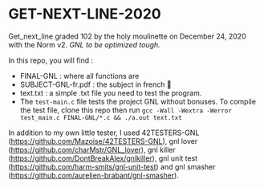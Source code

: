 # GET-NEXT-LINE-2020

Get_next_line graded 102 by the holy moulinette on December 24, 2020 with the Norm v2. *GNL to be optimized tough.* 

In this repo, you will find : 
- FINAL-GNL : where all functions are
- SUBJECT-GNL-fr.pdf : the subject in french 🥖
- text.txt : a simple .txt file you need to test the program. 
- The `test-main.c` file tests the project GNL without bonuses. To compile the test file, clone this repo then run `gcc -Wall -Wextra -Werror test_main.c FINAL-GNL/*.c && ./a.out text.txt`

In addition to my own little tester, I used 42TESTERS-GNL (https://github.com/Mazoise/42TESTERS-GNL), gnl lover (https://github.com/charMstr/GNL_lover), gnl killer (https://github.com/DontBreakAlex/gnlkiller), gnl unit test (https://github.com/harm-smits/gnl-unit-test) and gnl smasher (https://github.com/aurelien-brabant/gnl-smasher). 
